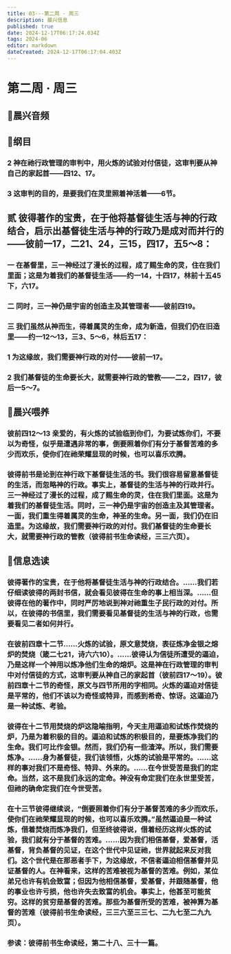 ```yaml
---
title: 03---第二周 · 周三
description: 晨兴信息
published: true
date: 2024-12-17T06:17:24.034Z
tags: 2024-06
editor: markdown
dateCreated: 2024-12-17T06:17:04.403Z
---
```


# 第二周 · 周三
## 🎵晨兴音频


## 📖纲目

### 2    神在祂行政管理的审判中，用火炼的试验对付信徒，这审判要从神自己的家起首——四12、17。

### 3    这审判的目的，是要我们在灵里照着神活着——6节。

## 贰    彼得著作的宝贵，在于他将基督徒生活与神的行政结合，启示出基督徒生活与神的行政乃是成对而并行的——彼前一17，二21、24，三15，四17，五5～8：

### 一    在基督里，三一神经过了漫长的过程，成了赐生命的灵，住在我们里面；这是为着我们的基督徒生活——约一14，十四17，林前十五45下，六17。

### 二    同时，三一神仍是宇宙的创造主及其管理者——彼前四19。

### 三    我们虽然从神而生，得着属灵的生命，成为新造，但我们仍在旧造里——约一12～13，三3、5～6，林后五17：

### 1    为这缘故，我们需要神行政的对付——彼前一17。

### 2    我们基督徒的生命要长大，就需要神行政的管教——二2，四17，彼后一5～7。

## 📖晨兴喂养

### 彼前四12～13    亲爱的，有火炼的试验临到你们，为要试炼你们，不要以为奇怪，似乎是遭遇非常的事，倒要照着你们有分于基督苦难的多少而欢乐，使你们在祂荣耀显现的时候，也可以喜乐欢腾。

### 彼得前书是论到在神行政下基督徒生活的书。我们很容易留意基督徒的生活，而忽略神的行政。事实上，基督徒的生活与神的行政并行。三一神经过了漫长的过程，成了赐生命的灵，住在我们里面。这是为着我们的基督徒生活。同时，三一神仍是宇宙的创造主及其管理者。一面，我们重生得着属灵的生命，神圣的生命。另一面，我们仍在旧造里。为这缘故，我们需要神行政的对付。我们基督徒的生命要长大，就需要神行政的管教（彼得前书生命读经，三三六页）。

## 📖信息选读

### 彼得著作的宝贵，在于他将基督徒生活与神的行政结合。……我们若仔细读彼得的两封书信，就会看见彼得在生命的事上相当深。……但彼得在他的著作中，同时严厉地说到神对祂重生子民行政的对付。所以，在彼得的书信里，我们需要看见基督徒的生活与神的行政，也需要看见二者如何并行。

### 在彼前四章十二节……火炼的试验，原文意焚烧，表征炼净金银之熔炉的焚烧（箴二七21，诗六六10）。……彼得认为信徒所遭受的逼迫，乃是这样一个神用以炼净他们生命的熔炉。这是神在行政管理的审判中对付信徒的方式，这审判要从神自己的家起首（彼前四17～19）。彼前四章十二节的奇怪，原文与四节所用的字相同。火炼的逼迫对信徒是平常的，他们不该以为奇怪或特异，而感到希奇、惊讶。这逼迫乃是一种试炼、考验。

### 彼得在十二节用焚烧的炉这隐喻指明，今天主用逼迫和试炼作焚烧的炉，乃是为着积极的目的。逼迫和试炼的积极目的，是要炼净我们的生命。我们可比作金银。然而，我们仍有一些渣滓。所以，我们需要炼净。……身为基督徒，我们该领悟，火炼的试验是平常的。……这样的事对我们不是奇怪、特异、外来的。……在今世受苦是我们的定命。当然，这不是我们永远的定命。神没有命定我们在永世里受苦，但祂的确命定我们在今世受苦。

### 在十三节彼得继续说，“倒要照着你们有分于基督苦难的多少而欢乐，使你们在祂荣耀显现的时候，也可以喜乐欢腾。”虽然逼迫是一种试炼，借着焚烧而炼净我们，但至终彼得说，借着经历这样火炼的试验，我们就有分于基督的苦难。……因为我们相信基督，爱基督，活基督，背负基督的见证，在这个世代中见证祂，世界就起来反对我们。这个世代是在那恶者手下，为这缘故，不信者逼迫相信基督并见证基督的人。在神看来，这样的苦难被视为基督的苦难。例如，某位弟兄也许有机会致富；但因为他相信基督，爱基督，并跟随基督，他的事业也许亏损，他也许失去致富的机会。事实上，他甚至可能贫穷。这样的贫穷是基督的苦难。那些为基督所受的苦难，被神算为基督的苦难（彼得前书生命读经，三三六至三三七、二九七至二九九页）。

### 参读：彼得前书生命读经，第二十八、三十一篇。